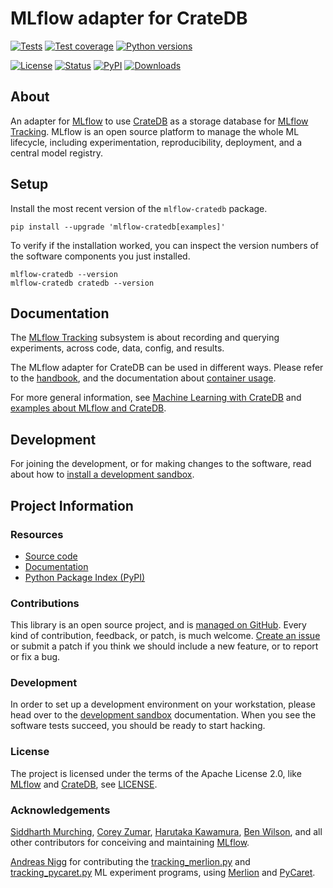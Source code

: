 # MLflow adapter for CrateDB

[![Tests](https://github.com/crate-workbench/mlflow-cratedb/actions/workflows/main.yml/badge.svg)](https://github.com/crate-workbench/mlflow-cratedb/actions/workflows/main.yml)
[![Test coverage](https://img.shields.io/codecov/c/gh/crate-workbench/mlflow-cratedb.svg)](https://codecov.io/gh/crate-workbench/mlflow-cratedb/)
[![Python versions](https://img.shields.io/pypi/pyversions/mlflow-cratedb.svg)](https://pypi.org/project/mlflow-cratedb/)

[![License](https://img.shields.io/github/license/crate-workbench/mlflow-cratedb.svg)](https://github.com/crate-workbench/mlflow-cratedb/blob/main/LICENSE)
[![Status](https://img.shields.io/pypi/status/mlflow-cratedb.svg)](https://pypi.org/project/mlflow-cratedb/)
[![PyPI](https://img.shields.io/pypi/v/mlflow-cratedb.svg)](https://pypi.org/project/mlflow-cratedb/)
[![Downloads](https://pepy.tech/badge/mlflow-cratedb/month)](https://pypi.org/project/mlflow-cratedb/)


## About

An adapter for [MLflow] to use [CrateDB] as a storage database for [MLflow
Tracking]. MLflow is an open source platform to manage the whole ML lifecycle,
including experimentation, reproducibility, deployment, and a central model
registry.


## Setup

Install the most recent version of the `mlflow-cratedb` package.
```shell
pip install --upgrade 'mlflow-cratedb[examples]'
```

To verify if the installation worked, you can inspect the version numbers
of the software components you just installed.
```shell
mlflow-cratedb --version
mlflow-cratedb cratedb --version
```


## Documentation

The [MLflow Tracking] subsystem is about recording and querying experiments, across
code, data, config, and results.

The MLflow adapter for CrateDB can be used in different ways. Please refer
to the [handbook], and the documentation about [container usage].

For more general information, see [Machine Learning with CrateDB]
and [examples about MLflow and CrateDB].


## Development

For joining the development, or for making changes to the software, read about
how to [install a development sandbox].


## Project Information

### Resources
- [Source code](https://github.com/crate-workbench/mlflow-cratedb)
- [Documentation](https://github.com/crate-workbench/mlflow-cratedb/tree/main/docs)
- [Python Package Index (PyPI)](https://pypi.org/project/mlflow-cratedb/)

### Contributions
This library is an open source project, and is [managed on GitHub].
Every kind of contribution, feedback, or patch, is much welcome. [Create an
issue] or submit a patch if you think we should include a new feature, or to
report or fix a bug.

### Development
In order to set up a development environment on your workstation, please head
over to the [development sandbox] documentation. When you see the software
tests succeed, you should be ready to start hacking.

### License
The project is licensed under the terms of the Apache License 2.0, like [MLflow]
and [CrateDB], see [LICENSE].

### Acknowledgements

[Siddharth Murching], [Corey Zumar], [Harutaka Kawamura], [Ben Wilson], and
all other contributors for conceiving and maintaining [MLflow].

[Andreas Nigg] for contributing the [tracking_merlion.py] and [tracking_pycaret.py]
ML experiment programs, using [Merlion] and [PyCaret].

[Andreas Nigg]: https://github.com/andnig
[Ben Wilson]: https://github.com/BenWilson2
[container usage]: https://github.com/crate-workbench/mlflow-cratedb/blob/main/docs/container.md
[Corey Zumar]: https://github.com/dbczumar
[CrateDB]: https://github.com/crate/crate
[CrateDB Cloud]: https://console.cratedb.cloud/
[Create an issue]: https://github.com/crate-workbench/mlflow-cratedb/issues
[development sandbox]: https://github.com/crate-workbench/mlflow-cratedb/blob/main/docs/development.md
[examples about MLflow and CrateDB]: https://github.com/crate/cratedb-examples/tree/main/topic/machine-learning/mlops-mlflow
[handbook]: https://github.com/crate-workbench/mlflow-cratedb/blob/main/docs/handbook.md
[Harutaka Kawamura]: https://github.com/harupy
[install a development sandbox]: https://github.com/crate-workbench/mlflow-cratedb/blob/main/docs/development.md
[LICENSE]: https://github.com/crate-workbench/mlflow-cratedb/blob/main/LICENSE
[Machine Learning with CrateDB]: https://cratedb.com/docs/guide/domain/ml/
[managed on GitHub]: https://github.com/crate-workbench/mlflow-cratedb
[Merlion]: https://github.com/salesforce/Merlion
[MLflow]: https://mlflow.org/
[MLflow Tracking]: https://mlflow.org/docs/latest/tracking.html
[PyCaret]: https://pycaret.org/
[Siddharth Murching]: https://github.com/smurching
[tracking_merlion.py]: https://github.com/crate-workbench/mlflow-cratedb/blob/main/examples/tracking_merlion.py
[tracking_pycaret.py]: https://github.com/crate-workbench/mlflow-cratedb/blob/main/examples/tracking_pycaret.py
